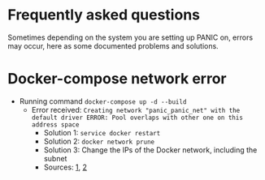 # Frequently asked questions

Sometimes depending on the system you are setting up PANIC on, errors may occur, here as some documented problems and solutions.

# Docker-compose network error

- Running command `docker-compose up -d --build`
  - Error received: `Creating network "panic_panic_net" with the default driver ERROR: Pool overlaps with other one on this address space`
    - Solution 1: `service docker restart`
    - Solution 2: `docker network prune`
    - Solution 3: Change the IPs of the Docker network, including the subnet
    - Sources: [1](https://github.com/maxking/docker-mailman/issues/85), [2](https://stackoverflow.com/questions/50514275/docker-bridge-conflicts-with-host-network)
